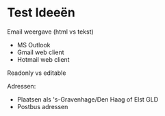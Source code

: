 # Test Ideeën

Email weergave (html vs tekst)
- MS Outlook
- Gmail web client
- Hotmail web client

Readonly vs editable

Adressen:
- Plaatsen als 's-Gravenhage/Den Haag of Elst GLD
- Postbus adressen